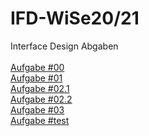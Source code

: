 # IFD-WiSe20/21
Interface Design Abgaben <br><br>
<a href="Interface Design_Aufgabe _00.pdf">Aufgabe #00</a><br>
<a href="Interface Design_Aufgabe_01.pdf">Aufgabe #01 </a><br>
<a href="Interface Design_Aufgabe_02_1.md">Aufgabe #02.1</a><br>
<a href="Interface Design_Aufgabe_02_2.pdf">Aufgabe #02.2</a><br>
<a href="https://ks9p82.axshare.com/#id=nstwam&p=page_1">Aufgabe #03</a><br>
<a href="Flow%20Chart.html">Aufgabe #test</a><br>

